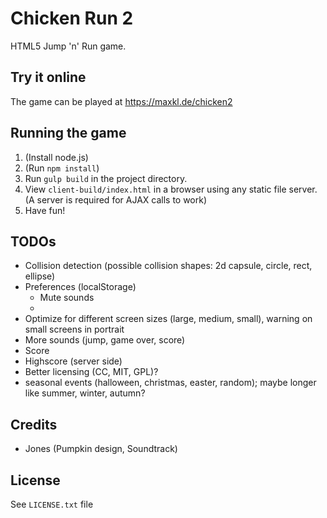 
# Chicken Run 2

HTML5 Jump 'n' Run game.

## Try it online

The game can be played at https://maxkl.de/chicken2

## Running the game

1. (Install node.js)
2. (Run `npm install`)
3. Run `gulp build` in the project directory.
4. View `client-build/index.html` in a browser using any static file server.
(A server is required for AJAX calls to work)
5. Have fun!

## TODOs

- Collision detection (possible collision shapes: 2d capsule, circle, rect, ellipse)
- Preferences (localStorage)
  - Mute sounds
  - 
- Optimize for different screen sizes (large, medium, small), warning on small screens in portrait
- More sounds (jump, game over, score)
- Score
- Highscore (server side)
- Better licensing (CC, MIT, GPL)?
- seasonal events (halloween, christmas, easter, random); maybe longer like summer, winter, autumn?

## Credits

- Jones (Pumpkin design, Soundtrack)

## License

See `LICENSE.txt` file
